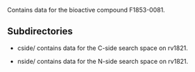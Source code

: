 Contains data for the bioactive compound F1853-0081.

## Subdirectories

- cside/ contains data for the C-side search space on rv1821.

- nside/ contains data for the N-side search space on rv1821.

